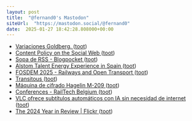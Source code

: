 ```yaml
---
layout: post
title:  "@fernand0's Mastodon"
siteUrl:  "https://mastodon.social/@fernand0"
date:  2025-01-27 18:42:28.808000+00:00
---
```

*  [Variaciones Goldberg.  ](https://avecesunafoto.wordpress.com/2025/01/27/variaciones-goldberg/) ([toot](https://mastodon.social/@fernand0/113901787466923545))
*  [Content Policy on the Social Web ](https://socialwebfoundation.org/2025/01/12/content-policy-on-the-social-web) ([toot](https://mastodon.social/@fernand0/113901688435876644))
*  [Sopa de RSS - Blogpocket ](https://www.blogpocket.com/fedipost/sopa-de-rss) ([toot](https://mastodon.social/@fernand0/113901424381820426))
*  [Alstom Talent Energy Experience in Spain ](https://www.alstom.com/alstom-talent-energy-experience-spai) ([toot](https://mastodon.social/@fernand0/113901312257284679))
*  [FOSDEM 2025 - Railways and Open Transport ](https://fosdem.org/2025/schedule/track/railways) ([toot](https://mastodon.social/@fernand0/113901040695773092))
*  [Transitous ](https://transitous.org) ([toot](https://mastodon.social/@fernand0/113900401076665385))
*  [Máquina de cifrado Hagelin M-209 ](https://www.flickr.com/photos/fernand0/54270138699) ([toot](https://mastodon.social/@fernand0/113900179495703013))
*  [Conferences - RailTech Belgium  ](https://www.railtechbelgium.com/conferences/) ([toot](https://mastodon.social/@fernand0/113900007652866813))
*  [VLC ofrece subtítulos automáticos con IA sin necesidad de internet ](https://wwwhatsnew.com/2025/01/11/vlc-ofrece-subtitulos-automaticos-con-ia-sin-necesidad-de-internet) ([toot](https://mastodon.social/@fernand0/113899799167715363))
*  [The 2024 Year in Review \| Flickr ](https://www.flickr.com/year-in-review/2024) ([toot](https://mastodon.social/@fernand0/113899645147527174))
